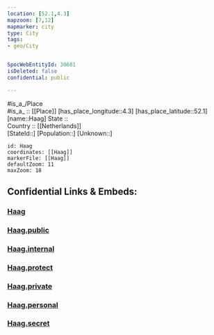 ```yaml
---
location: [52.1,4.3] 
mapzoom: [7,12] 
mapmarker: city 
type: City
tags:
- geo/City


SpocWebEntityId: 30681
isDeleted: false
confidential: public

---
```

#is_a_/Place  
#is_a_ :: [[Place]] 
[has_place_longitude::4.3] 
[has_place_latitude::52.1] 
[name::Haag] 
State ::  
Country :: [[Netherlands]]  
[StateId::] 
[Population::] 
[Unknown::] 


```leaflet
id: Haag
coordinates: [[Haag]] 
markerFile: [[Haag]] 
defaultZoom: 11 
maxZoom: 18
```


## Confidential Links & Embeds: 

### [Haag](/_Standards/Earth/Continent/Europe/Europe~West/Netherlands/Provinces~Netherlands/Zuid-Holland/City/Haag.md) 

### [Haag.public](/_public/Earth/Continent/Europe/Europe~West/Netherlands/Provinces~Netherlands/Zuid-Holland/City/Haag.public.md) 

### [Haag.internal](/_internal/Earth/Continent/Europe/Europe~West/Netherlands/Provinces~Netherlands/Zuid-Holland/City/Haag.internal.md) 

### [Haag.protect](/_protect/Earth/Continent/Europe/Europe~West/Netherlands/Provinces~Netherlands/Zuid-Holland/City/Haag.protect.md) 

### [Haag.private](/_private/Earth/Continent/Europe/Europe~West/Netherlands/Provinces~Netherlands/Zuid-Holland/City/Haag.private.md) 

### [Haag.personal](/_personal/Earth/Continent/Europe/Europe~West/Netherlands/Provinces~Netherlands/Zuid-Holland/City/Haag.personal.md) 

### [Haag.secret](/_secret/Earth/Continent/Europe/Europe~West/Netherlands/Provinces~Netherlands/Zuid-Holland/City/Haag.secret.md)

